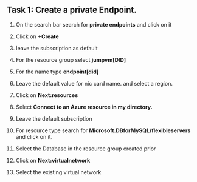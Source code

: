 ## Task 1: Create a private Endpoint.

1. On the search bar search for **private endpoints** and click on it

1. Click on **+Create**

1. leave the subscription as default

1. For the resource group select **jumpvm[DID]**

1. For the name type **endpoint[did]**

1. Leave the default value for nic card name. and select a region.

1. Click on **Next:resources**

1. Select **Connect to an Azure resource in my directory.** 

1. Leave the default subscription

1. For resource type search for **Microsoft.DBforMySQL/flexibleservers** and click on it.

1. Select the Database in the resource group created prior

1. Click on **Next:virtualnetwork**

1. Select the existing virtual network 

  

     
